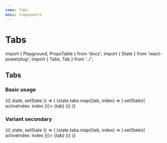 ```yaml
---
name: Tabs
menu: Components
---
```


# Tabs

import { Playground, PropsTable } from 'docz'; import { State } from 'react-powerplug'; import { Tabs, Tab } from '../';

## Tabs

### Basic usage

 {\({ state, setState }\) =&gt; \( {state.tabs.map\(\(tab, index\) =&gt; \( setState\({ activeIndex: index }\)}&gt; {tab} \)\)} \)}

### Variant secondary

 {\({ state, setState }\) =&gt; \( {state.tabs.map\(\(tab, index\) =&gt; \( setState\({ activeIndex: index }\)}&gt; {tab} \)\)} \)}

